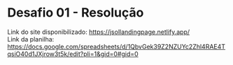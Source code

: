 # Desafio 01 - Resolução
Link do site disponibilizado: https://jsollandingpage.netlify.app/ <br>
Link da planilha: https://docs.google.com/spreadsheets/d/1QbvGek39Z2NZUYc2Zhl4RAE4TqsiO40d1JXjrow3t5k/edit?pli=1&gid=0#gid=0
